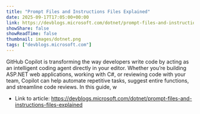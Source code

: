 ```yaml
---
title: "Prompt Files and Instructions Files Explained"
date: 2025-09-17T17:05:00+00:00
link: https://devblogs.microsoft.com/dotnet/prompt-files-and-instructions-files-explained
showShare: false
showReadTime: false
thumbnail: images/dotnet.png
tags: ["devblogs.microsoft.com"]
---
```

GitHub Copilot is transforming the way developers write code by acting as an intelligent coding agent directly in your editor. Whether you’re building ASP.NET web applications, working with C#, or reviewing code with your team, Copilot can help automate repetitive tasks, suggest entire functions, and streamline code reviews. In this guide, w

- Link to article: https://devblogs.microsoft.com/dotnet/prompt-files-and-instructions-files-explained